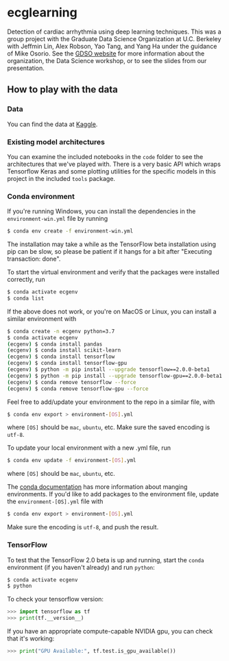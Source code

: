 # ecglearning
Detection of cardiac arrhythmia using deep learning techniques. This was a group project with the Graduate Data Science Organization at U.C. Berkeley with Jeffmin Lin, Alex Robson, Yao Tang, and Yang Ha under the guidance of Mike Osorio. See the [GDSO website](https://gdso.berkeley.edu/) for more information about the organization, the Data Science workshop, or to see the slides from our presentation.

## How to play with the data
### Data
You can find the data at [Kaggle](https://www.kaggle.com/shayanfazeli/heartbeat).

### Existing model architectures
You can examine the included notebooks in the `code` folder to see the architectures that we've played with. There is a very basic API which wraps Tensorflow Keras and some plotting utilities for the specific models in this project in the included `tools` package.

### Conda environment
If you're running Windows, you can install the dependencies in the `environment-win.yml` file by running
```sh
$ conda env create -f environment-win.yml
```
The installation may take a while as the TensorFlow beta installation using pip can be slow, so please be patient if it hangs for a bit after "Executing transaction: done".

To start the virtual environment and verify that the packages were installed correctly, run
```sh
$ conda activate ecgenv
$ conda list
```

If the above does not work, or you're on MacOS or Linux, you can install a similar environment with
```sh
$ conda create -n ecgenv python=3.7
$ conda activate ecgenv
(ecgenv) $ conda install pandas
(ecgenv) $ conda install scikit-learn
(ecgenv) $ conda install tensorflow
(ecgenv) $ conda install tensorflow-gpu
(ecgenv) $ python -m pip install --upgrade tensorflow==2.0.0-beta1
(ecgenv) $ python -m pip install --upgrade tensorflow-gpu==2.0.0-beta1
(ecgenv) $ conda remove tensorflow --force
(ecgenv) $ conda remove tensorflow-gpu --force
```
Feel free to add/update your environment to the repo in a similar file, with
```sh
$ conda env export > environment-[OS].yml
```
where `[OS]` should be `mac`, `ubuntu`, etc. Make sure the saved encoding is `utf-8`.

To update your local environment with a new .yml file, run
```sh
$ conda env update -f environment-[OS].yml
```
where `[OS]` should be `mac`, `ubuntu`, etc.

The [conda documentation](https://docs.conda.io/projects/conda/en/latest/user-guide/tasks/manage-environments.html) has more information about manging environments. If you'd like to add packages to the environment file, update the `environment-[OS].yml` file with
```sh
$ conda env export > environment-[OS].yml
```
Make sure the encoding is `utf-8`, and push the result.

### TensorFlow
To test that the TensorFlow 2.0 beta is up and running, start the `conda` environment (if you haven't already) and run `python`:
```sh
$ conda activate ecgenv
$ python
```
To check your tensorflow version:
```python
>>> import tensorflow as tf
>>> print(tf.__version__)
```
If you have an appropriate compute-capable NVIDIA gpu, you can check that it's working:
```python
>>> print("GPU Available:", tf.test.is_gpu_available())
